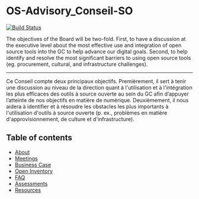 # OS-Advisory_Conseil-SO

[![Build Status](https://travis-ci.org/canada-ca/OS-Advisory_Conseil-SO.svg?branch=master)](https://travis-ci.org/canada-ca/OS-Advisory_Conseil-SO)

The objectives of the Board will be two-fold. First, to have a discussion at the executive level about the most effective use and integration of open source tools into the GC to help advance our digital goals. Second, to help identify and resolve the most significant barriers to using open source tools (eg. procurement, cultural, and infrastructure challenges).
_________________________________________________________________________________________________________________________________________

Ce Conseil compte deux principaux objectifs. Premièrement, il sert à tenir une discussion au niveau de la direction quant à l'utilisation et à l'intégration les plus efficaces des outils à source ouverte au sein du GC afin d’appuyer l’atteinte de nos objectifs en matière de numérique. Deuxièmement, il nous aidera à identifier et à résoudre les obstacles les plus importants à l'utilisation d'outils à source ouverte (p. ex., problèmes en matière d'approvisionnement, de culture et d'infrastructure).

## Table of contents

- [About](1_About.md)
- [Meetings](Meetings)
- [Business Case](2_Business_Case.md)
- [Open Inventory](3_Open_Inventory.md)
- [FAQ](4_FAQ.md)
- [Assessments](Assessments)
- [Resources](Resources)
